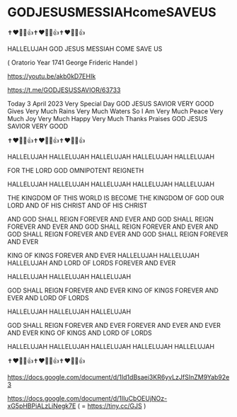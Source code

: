 # GODJESUSMESSIAHcomeSAVEUS

✝️❤️🥰🙏👍✝️❤️🥰🙏👍✝️❤️🥰🙏👍

HALLELUJAH GOD JESUS MESSIAH COME SAVE US

( Oratorio Year 1741 George Frideric Handel )

https://youtu.be/akb0kD7EHIk

https://t.me/GODJESUSSAVIOR/63733

Today 3 April 2023 Very Special Day GOD JESUS SAVIOR VERY GOOD Gives Very Much Rains Very Much Waters So I Am Very Much Peace Very Much Joy Very Much Happy Very Much Thanks Praises GOD JESUS SAVIOR VERY GOOD

✝️❤️🥰🙏👍✝️❤️🥰🙏👍✝️❤️🥰🙏👍

HALLELUJAH HALLELUJAH HALLELUJAH HALLELUJAH HALLELUJAH

FOR THE LORD GOD OMNIPOTENT REIGNETH

HALLELUJAH HALLELUJAH HALLELUJAH HALLELUJAH HALLELUJAH

THE KINGDOM OF THIS WORLD IS BECOME THE KINGDOM OF GOD OUR LORD AND OF HIS CHRIST AND OF HIS CHRIST

AND GOD SHALL REIGN FOREVER AND EVER
AND GOD SHALL REIGN FOREVER AND EVER
AND GOD SHALL REIGN FOREVER AND EVER
AND GOD SHALL REIGN FOREVER AND EVER
AND GOD SHALL REIGN FOREVER AND EVER

KING OF KINGS FOREVER AND EVER
HALLELUJAH HALLELUJAH HALLELUJAH
AND LORD OF LORDS FOREVER AND EVER

HALLELUJAH HALLELUJAH HALLELUJAH

GOD SHALL REIGN FOREVER AND EVER
KING OF KINGS FOREVER AND EVER
AND LORD OF LORDS 

HALLELUJAH HALLELUJAH HALLELUJAH

GOD SHALL REIGN FOREVER AND EVER
FOREVER AND EVER AND EVER AND EVER
KING OF KINGS AND LORD OF LORDS

HALLELUJAH HALLELUJAH HALLELUJAH HALLELUJAH HALLELUJAH

✝️❤️🥰🙏👍✝️❤️🥰🙏👍✝️❤️🥰🙏👍

https://docs.google.com/document/d/1Id1dBsaei3KR6yvLzJfSInZM9Yab92e3

https://docs.google.com/document/d/1IIuCbOEUjNOz-xG5pHBPiALzLiNegk7E ( = https://tiny.cc/GJS )
